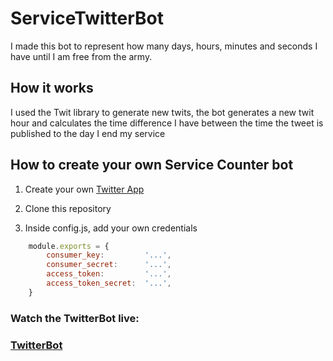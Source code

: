# ServiceTwitterBot

I made this bot to represent how many days, hours, minutes and seconds I have until I am free from the army.

## How it works

I used the Twit library to generate new twits, the bot generates a new twit hour and calculates the time difference
I have between the time the tweet is published to the day I end my service

## How to create your own Service Counter bot

1. Create your own [Twitter App](https://apps.twitter.com/)

2. Clone this repository

3. Inside config.js, add your own credentials


```javascript
    module.exports = {
        consumer_key:         '...',
        consumer_secret:      '...',
        access_token:         '...',
        access_token_secret:  '...',
    }
```

### Watch the TwitterBot live:
### [TwitterBot](https://twitter.com/ArbatovB)